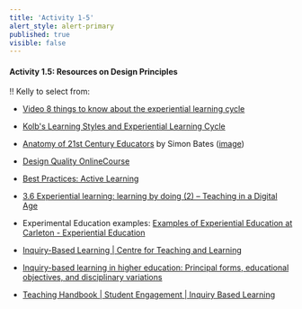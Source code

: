 ```yaml
---
title: 'Activity 1-5'
alert_style: alert-primary
published: true
visible: false
---
```


#### Activity 1.5: Resources on Design Principles

!! Kelly to select from:

-   [Video 8 things to know about the experiential learning
    cycle](https://learningfromexperience.com/themes/experiential-learning-theory-videos/)

-   [Kolb's Learning Styles and Experiential Learning
    Cycle](https://www.simplypsychology.org/learning-kolb.html)

-   [Anatomy of 21st Century
    Educators](https://www.slideshare.net/EdPER_talks/the-anatomy-of-the-21st-century-educator)
    by Simon Bates
    ([image](https://ontarioextend.ca/wp-content/uploads/home-21-banner.png))

-   [Design Quality
    OnlineCourse](https://wiki.ubc.ca/Design_Quality_OnlineCourse)

-   [Best Practices: Active
    Learning](https://www.nyu.edu/faculty/teaching-and-learning-resources/strategies-for-teaching-with-tech/best-practices-active-learning.html)

-   [3.6 Experiential learning: learning by doing (2) – Teaching in a Digital
    Age](https://opentextbc.ca/teachinginadigitalage/chapter/4-4-models-for-teaching-by-doing/)

-   Experimental Education examples: [Examples of Experiential Education at
    Carleton - Experiential
    Education](https://carleton.ca/experientialeducation/137-2/)

-   [Inquiry-Based Learning \| Centre for Teaching and
    Learning](https://www.queensu.ca/ctl/teaching-support/instructional-strategies/inquiry-based-learning)

-   [Inquiry-based learning in higher education: Principal forms, educational
    objectives, and disciplinary
    variations](https://www.researchgate.net/publication/239800379_Inquiry-based_learning_in_higher_education_Principal_forms_educational_objectives_and_disciplinary_variations)

-   [Teaching Handbook \| Student Engagement \| Inquiry Based
    Learning](https://www.wwu.edu/teachinghandbook/student_engagement/inquiry.shtml)
